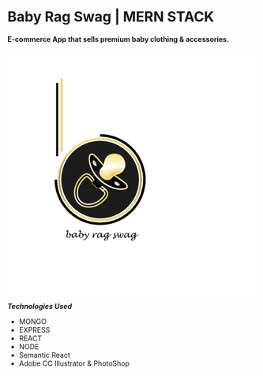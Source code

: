 <!-- font: metronova -->
# Baby Rag Swag | MERN STACK 
#### E-commerce App that sells premium baby clothing & accessories. 
![alt text](https://github.com/kguerre/Baby-Rag-Swag/blob/master/br_swag.gif "Baby Rag Swag")
**_Technologies Used_**
- MONGO 
- EXPRESS 
- REACT 
- NODE
- Semantic React
- Adobe CC Illustrator & PhotoShop 




